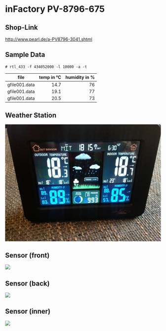 # inFactory PV-8796-675

## Shop-Link
http://www.pearl.de/a-PV8796-3041.shtml

## Sample Data

```
# rtl_433 -f 434052000 -l 10000 -a -t
```

| file            | temp in °C    | humidity in %  |
| :-------------: | ------------: | -------------: |
| gfile001.data   | 14.7          |   76           |
| gfile001.data   | 19.1          |   77           |
| gfile001.data   | 20.5          |   73           |

## Weather Station
![](STATION.jpg)

## Sensor (front)
![](SENSOR_FRONT.jpg)

## Sensor (back)
![](SENSOR_BACK.jpg)

## Sensor (inner)
![](SENSOR_INNER.jpg)
